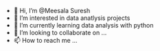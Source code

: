 - 👋 Hi, I’m @Meesala Suresh
- 👀 I’m interested in data anatlysis projects
- 🌱 I’m currently learning data analysis with python
- 💞️ I’m looking to collaborate on ...
- 📫 How to reach me ...

<!---
Suresh8352/Suresh8352 is a ✨ special ✨ repository because its `README.md` (this file) appears on your GitHub profile.
You can click the Preview link to take a look at your changes.
--->
